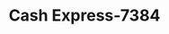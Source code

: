 ---
f_zip-code: 36867
f_state-code: AL
title: Cash Express-7384
f_phone: 334-298-9293
f_city-only: Phenix City
f_address: 1703 14th Street Phenix City
f_location-unique-id: '7384'
slug: cash-express-7384
updated-on: '2024-05-30T13:46:58.046Z'
created-on: '2024-05-30T13:36:59.803Z'
published-on: '2024-05-30T13:54:32.469Z'
f_city-state: cms/city/phenix-city-al.md
f_company: cms/company/cash-express.md
f_state: cms/state/alabama.md
layout: '[payday-loan].html'
tags: payday-loan
---
